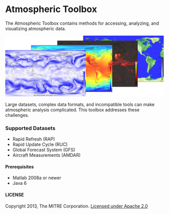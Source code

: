 Atmospheric Toolbox
===========

The Atmospheric Toolbox contains methods for accessing, analyzing, and visualizing atmospheric data.

![Atmospheric Logo](doc/images/logo.png)

Large datasets, complex data formats, and incompatible tools can make atmospheric analysis complicated. This toolbox addresses these challenges.

### Supported Datasets

* Rapid Refresh (RAP)
* Rapid Update Cycle (RUC)
* Global Forecast System (GFS)
* Aircraft Measurements (AMDAR)

#### Prerequisites

* Matlab 2008a or newer
* Java 6

#### LICENSE

Copyright 2013, The MITRE Corporation. [Licensed under Apache 2.0](LICENSE.md)

